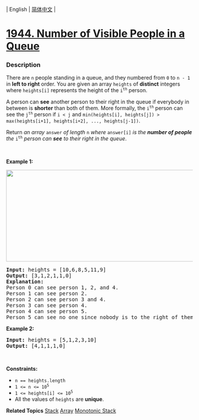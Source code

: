 | English | [简体中文](README.md) |

# [1944. Number of Visible People in a Queue](https://leetcode-cn.com/problems/number-of-visible-people-in-a-queue)
 ### Description
<p>There are <code>n</code> people standing in a queue, and they numbered from <code>0</code> to <code>n - 1</code> in <strong>left to right</strong> order. You are given an array <code>heights</code> of <strong>distinct</strong> integers where <code>heights[i]</code> represents the height of the <code>i<sup>th</sup></code> person.</p>

<p>A person can <strong>see</strong> another person to their right in the queue if everybody in between is <strong>shorter</strong> than both of them. More formally, the <code>i<sup>th</sup></code> person can see the <code>j<sup>th</sup></code> person if <code>i &lt; j</code> and <code>min(heights[i], heights[j]) &gt; max(heights[i+1], heights[i+2], ..., heights[j-1])</code>.</p>

<p>Return <em>an array </em><code>answer</code><em> of length </em><code>n</code><em> where </em><code>answer[i]</code><em> is the <strong>number of people</strong> the </em><code>i<sup>th</sup></code><em> person can <strong>see</strong> to their right in the queue</em>.</p>

<p>&nbsp;</p>
<p><strong>Example 1:</strong></p>

<p><img alt="" src="https://assets.leetcode.com/uploads/2021/05/29/queue-plane.jpg" style="width: 600px; height: 247px;" /></p>

<pre>
<strong>Input:</strong> heights = [10,6,8,5,11,9]
<strong>Output:</strong> [3,1,2,1,1,0]
<strong>Explanation:</strong>
Person 0 can see person 1, 2, and 4.
Person 1 can see person 2.
Person 2 can see person 3 and 4.
Person 3 can see person 4.
Person 4 can see person 5.
Person 5 can see no one since nobody is to the right of them.
</pre>

<p><strong>Example 2:</strong></p>

<pre>
<strong>Input:</strong> heights = [5,1,2,3,10]
<strong>Output:</strong> [4,1,1,1,0]
</pre>

<p>&nbsp;</p>
<p><strong>Constraints:</strong></p>

<ul>
	<li><code>n == heights.length</code></li>
	<li><code>1 &lt;= n &lt;= 10<sup>5</sup></code></li>
	<li><code>1 &lt;= heights[i] &lt;= 10<sup>5</sup></code></li>
	<li>All the values of <code>heights</code> are <strong>unique</strong>.</li>
</ul>

**Related Topics**  [Stack](https://leetcode-cn.com/tag/stack) [Array](https://leetcode-cn.com/tag/array) [Monotonic Stack](https://leetcode-cn.com/tag/monotonic-stack) 
